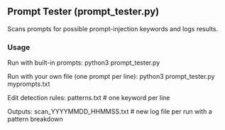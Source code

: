 ## Prompt Tester (prompt_tester.py)
Scans prompts for possible prompt-injection keywords and logs results.

### Usage
Run with built-in prompts:
  python3 prompt_tester.py

Run with your own file (one prompt per line):
  python3 prompt_tester.py myprompts.txt

Edit detection rules:
  patterns.txt  # one keyword per line

Outputs:
  scan_YYYYMMDD_HHMMSS.txt  # new log file per run with a pattern breakdown

